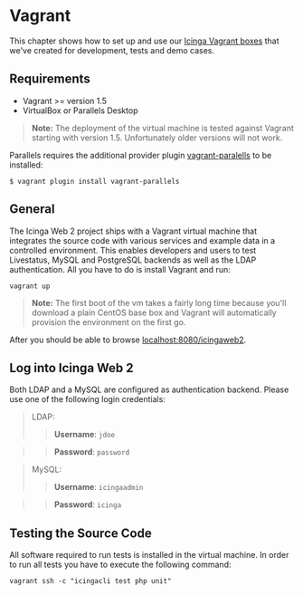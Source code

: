 # Vagrant <a id="vagrant"></a>

This chapter shows how to set up and use our [Icinga Vagrant
boxes](https://github.com/icinga/icinga-vagrant) that we've created for
development, tests and demo cases. 

## <a id="vagrant-requirements"></a>Requirements

* Vagrant &gt;= version 1.5
* VirtualBox or Parallels Desktop

> **Note:** The deployment of the virtual machine is tested against Vagrant starting with version 1.5.
> Unfortunately older versions will not work.

Parallels requires the additional provider plugin
[vagrant-paralells](http://parallels.github.io/vagrant-parallels/docs/) to be installed:

    $ vagrant plugin install vagrant-parallels

## <a id="vagrant-general"></a>General

The Icinga Web 2 project ships with a Vagrant virtual machine that integrates
the source code with various services and example data in a controlled
environment. This enables developers and users to test Livestatus,
MySQL and PostgreSQL backends as well as the LDAP authentication. All you
have to do is install Vagrant and run:

```
vagrant up
```

> **Note:** The first boot of the vm takes a fairly long time because
> you'll download a plain CentOS base box and Vagrant will automatically
> provision the environment on the first go.

After you should be able to browse [localhost:8080/icingaweb2](http://localhost:8080/icingaweb2).

## <a id="vagrant-login"></a>Log into Icinga Web 2

Both LDAP and a MySQL are configured as authentication backend. Please use one of the following login credentials:

> LDAP:
>> **Username**: `jdoe`

>> **Password**: `password`

>MySQL:
>> **Username**: `icingaadmin`

>> **Password**: `icinga`



## <a id="vagrant-testing"></a>Testing the Source Code

All software required to run tests is installed in the virtual machine.
In order to run all tests you have to execute the following command:

```
vagrant ssh -c "icingacli test php unit"
```
